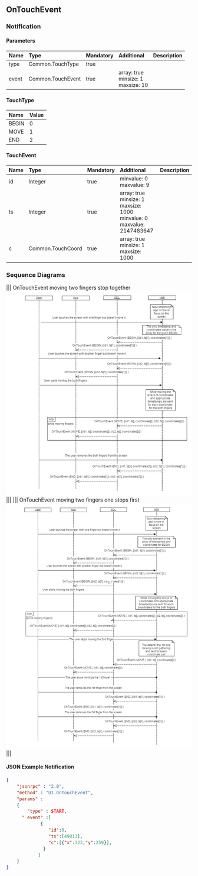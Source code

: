 ## OnTouchEvent


### Notification

#### Parameters

|Name|Type|Mandatory|Additional|Description|
|:---|:---|:--------|:---------|:----------|
|type|Common.TouchType|true|||
|event|Common.TouchEvent|true|array: true<br>minsize: 1<br>maxsize: 10||

#### TouchType

|Name|Value|
|:---|:----|
|BEGIN|0|
|MOVE|1|
|END|2|

#### TouchEvent

|Name|Type|Mandatory|Additional|Description|
|:---|:---|:--------|:---------|:----------|
|id|Integer|true|minvalue: 0<br>maxvalue: 9||
|ts|Integer|true|array: true<br>minsize: 1<br>maxsize: 1000<br>minvalue: 0<br>maxvalue: 2147483647||
|c|Common.TouchCoord|true|array: true<br>minsize: 1<br>maxsize: 1000||

### Sequence Diagrams
|||
OnTouchEvent moving two fingers stop together
![OnTouchEvent](./assets/OnTouchEventTwoFingers.png)
|||
|||
OnTouchEvent moving two fingers one stops first
![OnTouchEvent](./assets/OnTouchEventTwoFingersOneStop.png)
|||

#### JSON Example Notification
```json
{
	"jsonrpc" : "2.0",
	"method" : "UI.OnTouchEvent",
	"params" :
	{
		"type" : START,
      " event" :[
             {
                "id":0,
                "ts":[49013],
                "c":[{"x":323,"y":259}],
              }
            ]
	}
}
```
